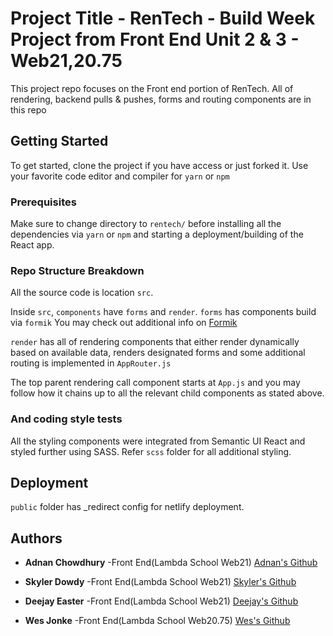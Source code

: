 # Project Title - RenTech - Build Week Project from Front End Unit 2 & 3 - Web21,20.75

This project repo focuses on the Front end portion of RenTech. All of rendering, backend pulls & pushes, forms and routing components are in this repo

## Getting Started

To get started, clone the project if you have access or just forked it. Use your favorite code editor and compiler for `yarn` or `npm`

### Prerequisites

Make sure to change directory to `rentech/` before installing all the dependencies via `yarn` or `npm` and starting a deployment/building of the React app.

### Repo Structure Breakdown

All the source code is location `src`.

Inside `src`, `components` have `forms` and `render`. `forms` has components build via `formik` You may check out additional info on [Formik](https://github.com/jaredpalmer/formik)

`render` has all of rendering components that either render dynamically based on available data, renders designated forms and some additional routing is implemented in `AppRouter.js`

The top parent rendering call component starts at `App.js` and you may follow how it chains up to all the relevant child components as stated above.

### And coding style tests

All the styling components were integrated from Semantic UI React and styled further using SASS. Refer `scss` folder for all additional styling.

## Deployment

`public` folder has \_redirect config for netlify deployment.

## Authors

- **Adnan Chowdhury** -Front End(Lambda School Web21) [Adnan's Github](https://github.com/AdnanWebDev)

- **Skyler Dowdy** -Front End(Lambda School Web21) [Skyler's Github](https://github.com/skyler2440)

- **Deejay Easter** -Front End(Lambda School Web21) [Deejay's Github](https://github.com/DeejayEaster)

- **Wes Jonke** -Front End(Lambda School Web20.75) [Wes's Github](https://github.com/Wjonke)
